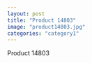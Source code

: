 ```yaml
---
layout: post
title: "Product 14803"
image: "product14803.jpg"
categories: "category1"
---
```

Product 14803
